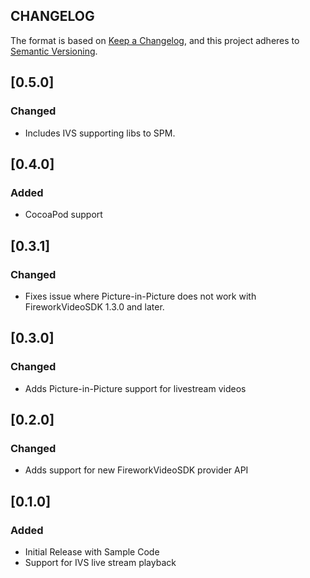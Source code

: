 ## CHANGELOG

The format is based on [Keep a Changelog](https://keepachangelog.com/en/1.0.0/),
and this project adheres to [Semantic Versioning](https://semver.org/spec/v2.0.0.html).

## [0.5.0]

### Changed

  - Includes IVS supporting libs to SPM.

## [0.4.0]

### Added

  - CocoaPod support

## [0.3.1]

### Changed

  - Fixes issue where Picture-in-Picture does not work with FireworkVideoSDK 1.3.0 and later.

## [0.3.0]

### Changed

  - Adds Picture-in-Picture support for livestream videos 

## [0.2.0]

### Changed

  - Adds support for new FireworkVideoSDK provider API

## [0.1.0]

### Added

  - Initial Release with Sample Code
  - Support for IVS live stream playback
